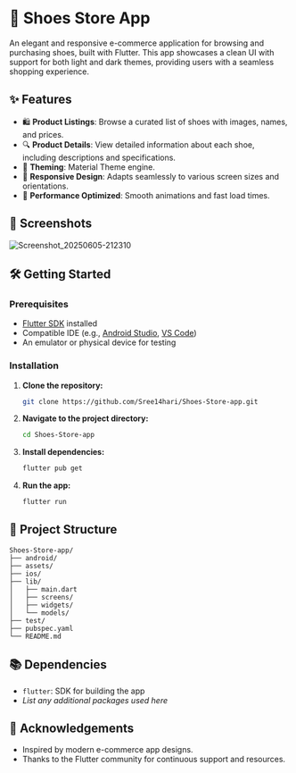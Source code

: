 # 👟 Shoes Store App

An elegant and responsive e-commerce application for browsing and purchasing shoes, built with Flutter. This app showcases a clean UI with support for both light and dark themes, providing users with a seamless shopping experience.

## ✨ Features

* 🛍️ **Product Listings**: Browse a curated list of shoes with images, names, and prices.
* 🔍 **Product Details**: View detailed information about each shoe, including descriptions and specifications.
* 🎨 **Theming**: Material Theme engine.
* 📱 **Responsive Design**: Adapts seamlessly to various screen sizes and orientations.
* 🚀 **Performance Optimized**: Smooth animations and fast load times.

## 📸 Screenshots

![Screenshot_20250605-212310](https://github.com/user-attachments/assets/deedba08-103c-404a-8811-c5a2ddc7fcdf)


## 🛠️ Getting Started

### Prerequisites

* [Flutter SDK](https://flutter.dev/docs/get-started/install) installed
* Compatible IDE (e.g., [Android Studio](https://developer.android.com/studio), [VS Code](https://code.visualstudio.com/))
* An emulator or physical device for testing

### Installation

1. **Clone the repository:**

   ```bash
   git clone https://github.com/Sree14hari/Shoes-Store-app.git
   ```

2. **Navigate to the project directory:**

   ```bash
   cd Shoes-Store-app
   ```

3. **Install dependencies:**

   ```bash
   flutter pub get
   ```

4. **Run the app:**

   ```bash
   flutter run
   ```

## 📁 Project Structure

```
Shoes-Store-app/
├── android/
├── assets/
├── ios/
├── lib/
│   ├── main.dart
│   ├── screens/
│   ├── widgets/
│   └── models/
├── test/
├── pubspec.yaml
└── README.md
```

## 📚 Dependencies

* `flutter`: SDK for building the app
* *List any additional packages used here*



## 🙌 Acknowledgements

* Inspired by modern e-commerce app designs.
* Thanks to the Flutter community for continuous support and resources.


